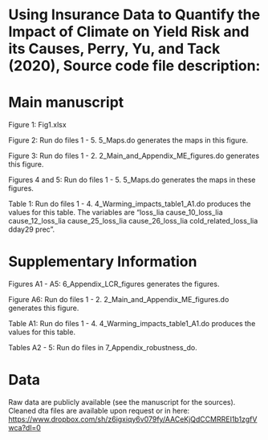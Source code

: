 # Using Insurance Data to Quantify the Impact of Climate on Yield Risk and its Causes, Perry, Yu, and Tack (2020), Source code file description:

# Main manuscript

Figure 1: Fig1.xlsx

Figure 2: Run do files 1 - 5. 5_Maps.do generates the maps in this figure.

Figure 3: Run do files 1 - 2. 2_Main_and_Appendix_ME_figures.do generates this figure.

Figures 4 and 5: Run do files 1 - 5. 5_Maps.do generates the maps in these figures.

Table 1: Run do files 1 - 4. 4_Warming_impacts_table1_A1.do produces the values for this table. The variables are “loss_lia cause_10_loss_lia cause_12_loss_lia cause_25_loss_lia cause_26_loss_lia cold_related_loss_lia dday29 prec”.

# Supplementary Information

Figures A1 - A5: 6_Appendix_LCR_figures generates the figures.

Figure A6: Run do files 1 - 2. 2_Main_and_Appendix_ME_figures.do generates this figure.

Table A1: Run do files 1 - 4. 4_Warming_impacts_table1_A1.do produces the values for this table.

Tables A2 - 5: Run do files in 7_Appendix_robustness_do.

# Data

Raw data are publicly available (see the manuscript for the sources). Cleaned dta files are available upon request or in here: https://www.dropbox.com/sh/z6igxiqy6v079fy/AACeKjQdCCMRREI1b1zgfVwca?dl=0 
